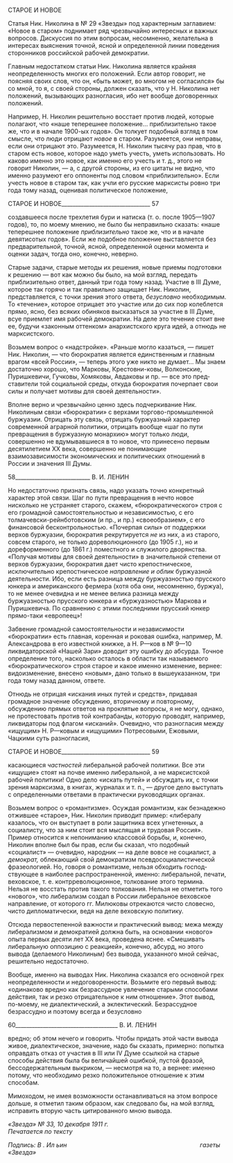 СТАРОЕ И НОВОЕ

Статья Ник. Николина в № 29 «Звезды» под характерным заглавием: «Новое в ста­ром» поднимает ряд чрезвычайно интересных и важных вопросов. Дискуссия по этим вопросам, несомненно, желательна в интересах выяснения точной, ясной и определен­ной линии поведения сторонников российской рабочей демократии.

Главным недостатком статьи Ник. Николина является крайняя неопределенность многих его положений. Если автор говорит, не поясняя своих слов, что он, «быть мо­жет, во многом не согласился» бы со мной, то я, с своей стороны, должен сказать, что у Н. Николина нет положений, вызывающих разногласия, ибо нет вообще договоренных положений.

Например, Н. Николин решительно восстает против людей, которые полагают, что «наше теперешнее положение... приблизительно такое же, что и в начале 1900-ых го­дов». Он толкует подобный взгляд в том смысле, что люди отрицают _новое_ в старом. Разумеется, они неправы, если они отрицают это. Разумеется, Н. Николин тысячу раз прав, что в старом есть новое, которое надо уметь учесть, уметь использовать. Но како­во именно это новое, как именно его учесть и т. д., этого не говорит Николин, — а, с другой стороны, из его цитаты не видно, что именно разумеют его оппоненты под сло­вом «приблизительно». Если учесть новое в старом так, как учли его русские марксис­ты ровно три года тому назад, оценивая политическое положение,

  

СТАРОЕ И НОВОЕ________________________________ 57

создавшееся после трехлетия бури и натиска (т. о. после 1905—1907 годов), то, по мо­ему мнению, не было бы неправильно сказать: «наше теперешнее положение _прибли­зительно_ такое же, что и в начале девятисотых годов». Если же подобное положение выставляется без предварительной, точной, ясной, определенной оценки момента и оценки задач, тогда оно, конечно, неверно.

Старые задачи, старые методы их решения, новые приемы подготовки к решению — вот как можно бы было, на мой взгляд, передать приблизительно ответ, данный три го­да тому назад. Участие в III Думе, которое так горячо и так правильно защищает Ник. Николин, представляется, с точки зрения этого ответа, _безусловно_ необходимым. То «течение», которое отрицает это участие или до сих пор колеблется прямо, ясно, без всяких обиняков высказаться за участие в III Думе, всуе приемлет имя рабочей демо­кратии. На деле это течение стоит вне ее, будучи «законным оттенком» анархистского круга идей, а отнюдь не марксистского.

Возьмем вопрос о «надстройке». «Раньше могло казаться, — пишет Ник. Николин, — что бюрократия является единственным и главным врагом «всей России», — теперь этого уже никто не думает... Мы знаем достаточно хорошо, что Марковы, Крестовни-ковы, Волконские, Пуришкевичи, Гучковы, Хомяковы, Авдаковы и пр. — все это пред­ставители той социальной среды, откуда бюрократия почерпает свои силы и получает мотивы для своей деятельности».

Вполне верно и чрезвычайно ценно здесь подчеркивание Ник. Николиным связи «бюрократии» с верхами торгово-промышленной буржуазии. Отрицать эту связь, отри­цать буржуазный характер современной аграрной политики, отрицать вообще «шаг по пути превращения в буржуазную монархию» могут только люди, совершенно не вду­мывавшиеся в то новое, что принесено первым десятилетием XX века, совершенно не понимающие взаимозависимости экономических и политических отношений в России и значения III Думы.

  

58___________________________ В. И. ЛЕНИН

Но недостаточно признать связь, надо указать точно конкретный характер этой свя­зи. Шаг по пути превращения в нечто новое нисколько не устраняет старого, скажем, «бюрократического» строя с его громадной самостоятельностью и независимостью, с его толмачевски-рейнботовским (и пр., и пр.) «своеобразием», с его финансовой бес­контрольностью. «Почерпая силы» от поддержки верхов буржуазии, бюрократия рек­рутируется _не_ из них, а из старого, совсем старого, не только дореволюционного (до 1905 г.), но и дореформенного (до 1861 г.) поместного и служилого дворянства. «Полу­чая мотивы для своей деятельности» в значительной степени от верхов буржуазии, бю­рократия дает чисто крепостническое, исключительно крепостническое _направление и облик_ буржуазной деятельности. Ибо, если есть разница между буржуазностью прус­ского юнкера и американского фермера (хотя оба они, несомненно, буржуа), то не ме­нее очевидна и не менее велика разница между буржуазностью прусского юнкера и «буржуазностью» Маркова и Пуришкевича. По сравнению с этими последними прус­ский юнкер прямо-таки «европеец»!

Забвение громадной самостоятельности и независимости «бюрократии» есть глав­ная, коренная и роковая ошибка, например, М. Александрова в его известной книжке, а Η. Ρ—ков в № 9—10 ликвидаторской «Нашей Зари» доводит эту ошибку до абсурда. Точное определение того, насколько осталось в области так называемого «бюрократи­ческого» строя старое и какое именно изменение, вернее: видоизменение, внесено «но­вым», дано только в вышеуказанном, три года тому назад данном, ответе.

Отнюдь не отрицая «искания иных путей и средств», придавая громадное значение обсуждению, вторичному и повторному, обсуждению прямых ответов на проклятые вопросы, я не могу, однако, не протестовать против той контрабанды, которую прово­дят, например, ликвидаторы под флагом «исканий». Очевидно, что разногласия между «ищущим» Η. Ρ—ковым и «ищущими» Потресовыми, Ежовыми, Чацкими суть разно­гласия,

  

СТАРОЕ И НОВОЕ________________________________ 59

касающиеся _частностей_ либеральной рабочей политики. Все эти «ищущие» стоят на почве именно либеральной, а не марксистской рабочей политики! Одно дело «искать путей» и обсуждать их, с точки зрения марксизма, в книгах, журналах и т. п., — другое дело выступать с определенными ответами в практически руководящих органах.

Возьмем вопрос о «романтизме». Осуждая романтизм, как безнадежно отжившее «старое», Ник. Николин приводит пример: «либералу казалось, что он выступает в роли защитника всех угнетенных, а социалисту, что за ним стоит вся мыслящая и трудовая Россия». Пример относится к непониманию классовой борьбы, и, конечно, Николин вполне был бы прав, если бы сказал, что подобный «социалист» — очевидно, народник — на деле вовсе не социалист, а _демократ,_ облекающий свой демократизм псевдосо­циалистической фразеологией. Но, говоря о романтизме, нельзя обходить господ­ствующее в наиболее распространенной, именно: либеральной, печати, веховское, т. е. контрреволюционное, толкование этого термина. Нельзя не восстать против такого толкования. Нельзя не отметить того «нового», что либерализм создал в России либе­ральное веховское направление, от которого гг. Милюковы отрекаются чисто словесно, чисто дипломатически, ведя на деле веховскую политику.

Отсюда первостепенной важности и практический вывод: межа между либерализ­мом и демократией должна быть, на основании «нового» опыта первых десяти лет XX века, проведена яснее. «Смешивать либеральную оппозицию с реакцией», конечно, аб­сурд, но этого вывода (делаемого Николиным) без вывода, указанного мной сейчас, решительно недостаточно.

Вообще, именно на выводах Ник. Николина сказался его основной грех неопреде­ленности и недоговоренности. Возьмите его первый вывод: «одинаково вредно как без­рассудное увлечение старыми способами действия, так и резко отрицательное к ним отношение». Этот вывод, по-моему, не диалектический, а эклектический. Безрассудное безрассудно и поэтому всегда и безусловно

  

60_____________________________________ В. И. ЛЕНИН

вредно; об этом нечего и говорить. Чтобы придать этой части вывода живое, диалекти­ческое, значение, надо бы сказать, примерно: попытка оправдать отказ от участия в III или IV Думе ссылкой на старые способы действия была бы величайшей ошибкой, пус­той фразой, бессодержательным выкриком, — несмотря на то, а вернее: именно пото­му, что необходимо резко положительное отношение к этим способам.

Мимоходом, не имея возможности останавливаться на этом вопросе дольше, я отме­тил таким образом, как следовало бы, на мой взгляд, исправить вторую часть цитиро­ванного мною вывода.

_«Звезда» № 33, 10 декабря 1911 г.                                                           Печатается по тексту_

_Подпись: В . Ил ьин                                                                              газеты «Звезда»_